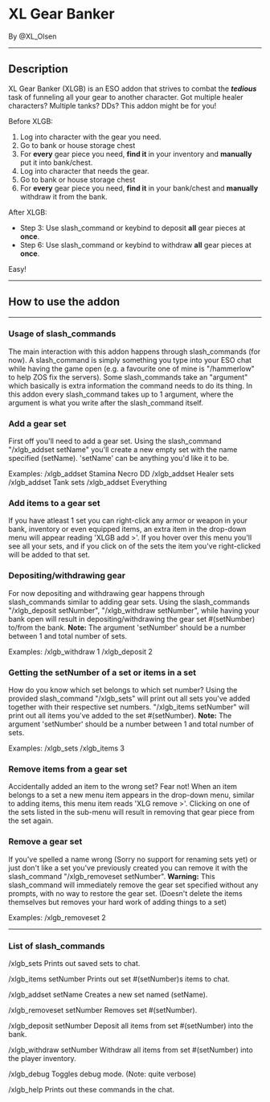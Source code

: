 # XL Gear Banker

By @XL_Olsen

***

## Description

XL Gear Banker (XLGB) is an ESO addon that strives to combat the ***tedious*** task of funneling all your gear to another character.
Got multiple healer characters? Multiple tanks? DDs? This addon might be for you!

Before XLGB:

1. Log into character with the gear you need.
2. Go to bank or house storage chest
3. For **every** gear piece you need, **find it** in your inventory and **manually** put it into bank/chest.
4. Log into character that needs the gear.
5. Go to bank or house storage chest
6. For **every** gear piece you need, **find it** in your bank/chest and **manually** withdraw it from the bank.

After XLGB:

- Step 3: Use slash_command or keybind to deposit **all** gear pieces at **once**.
- Step 6: Use slash_command or keybind to withdraw **all** gear pieces at **once**.

Easy!
***

## How to use the addon

***

### Usage of slash_commands

The main interaction with this addon happens through slash_commands (for now). A slash_command is simply something you type into your ESO chat while having the game open (e.g. a favourite one of mine is "/hammerlow" to help ZOS fix the servers). 
Some slash_commands take an "argument" which basically is extra information the command needs to do its thing. In this addon every slash_command takes up to 1 argument, where the argument is what you write after the slash_command itself.

### Add a gear set

First off you'll need to add a gear set. Using the slash_command "/xlgb_addset setName" you'll create a new empty set with the name specified (setName).
'setName' can be anything you'd like it to be.

Examples:
/xlgb_addset Stamina Necro DD
/xlgb_addset Healer sets
/xlgb_addset Tank sets
/xlgb_addset Everything

### Add items to a gear set

If you have atleast 1 set you can right-click any armor or weapon in your bank, inventory or even equipped items, an extra item in the drop-down menu will appear reading 'XLGB add >'.
If you hover over this menu you'll see all your sets, and if you click on of the sets the item you've right-clicked will be added to that set.

### Depositing/withdrawing gear

For now depositing and withdrawing gear happens through slash_commands similar to adding gear sets. Using the slash_commands "/xlgb_deposit setNumber", "/xlgb_withdraw setNumber", while having your bank open will result in depositing/withdrawing the gear set #(setNumber) to/from the bank.
**Note:** The argument 'setNumber' should be a number between 1 and total number of sets.

Examples:
/xlgb_withdraw 1
/xlgb_deposit 2

### Getting the setNumber of a set or items in a set

How do you know which set belongs to which set number? Using the provided slash_command "/xlgb_sets" will print out all sets you've added together with their respective set numbers. "/xlgb_items setNumber" will print out all items you've added to the set #(setNumber).
**Note:** The argument 'setNumber' should be a number between 1 and total number of sets.

Examples:
/xlgb_sets
/xlgb_items 3

### Remove items from a gear set

Accidentally added an item to the wrong set? Fear not! When an item belongs to a set a new menu item appears in the drop-down menu, similar to adding items, this menu item reads 'XLG remove >'.
Clicking on one of the sets listed in the sub-menu will result in removing that gear piece from the set again.

### Remove a gear set

If you've spelled a name wrong (Sorry no support for renaming sets yet) or just don't like a set you've previously created you can remove it with the slash_command  "/xlgb_removeset setNumber".
**Warning:** This slash_command will immediately remove the gear set specified without any prompts, with no way to restore the gear set. (Doesn't delete the items themselves but removes your hard work of adding things to a set)

Examples:
/xlgb_removeset 2
***

### List of slash_commands

/xlgb_sets
Prints out saved sets to chat.

/xlgb_items setNumber
Prints out set #(setNumber)s items to chat.

/xlgb_addset setName
Creates a new set named (setName).

/xlgb_removeset setNumber
Removes set #(setNumber).

/xlgb_deposit setNumber
Deposit all items from set #(setNumber) into the bank.

/xlgb_withdraw setNumber
Withdraw all items from set #(setNumber) into the player inventory.

/xlgb_debug
Toggles debug mode. (Note: quite verbose)

/xlgb_help
Prints out these commands in the chat.
